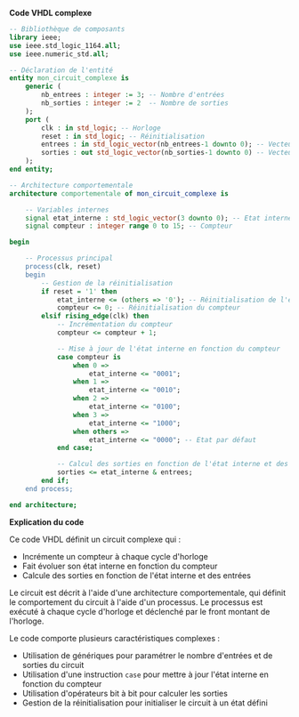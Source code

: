 **Code VHDL complexe**

```vhdl
-- Bibliothèque de composants
library ieee;
use ieee.std_logic_1164.all;
use ieee.numeric_std.all;

-- Déclaration de l'entité
entity mon_circuit_complexe is
    generic (
        nb_entrees : integer := 3; -- Nombre d'entrées
        nb_sorties : integer := 2  -- Nombre de sorties
    );
    port (
        clk : in std_logic; -- Horloge
        reset : in std_logic; -- Réinitialisation
        entrees : in std_logic_vector(nb_entrees-1 downto 0); -- Vecteur d'entrées
        sorties : out std_logic_vector(nb_sorties-1 downto 0) -- Vecteur de sorties
    );
end entity;

-- Architecture comportementale
architecture comportementale of mon_circuit_complexe is

    -- Variables internes
    signal etat_interne : std_logic_vector(3 downto 0); -- Etat interne du circuit
    signal compteur : integer range 0 to 15; -- Compteur

begin

    -- Processus principal
    process(clk, reset)
    begin
        -- Gestion de la réinitialisation
        if reset = '1' then
            etat_interne <= (others => '0'); -- Réinitialisation de l'état interne
            compteur <= 0; -- Réinitialisation du compteur
        elsif rising_edge(clk) then
            -- Incrémentation du compteur
            compteur <= compteur + 1;

            -- Mise à jour de l'état interne en fonction du compteur
            case compteur is
                when 0 =>
                    etat_interne <= "0001";
                when 1 =>
                    etat_interne <= "0010";
                when 2 =>
                    etat_interne <= "0100";
                when 3 =>
                    etat_interne <= "1000";
                when others =>
                    etat_interne <= "0000"; -- Etat par défaut
            end case;

            -- Calcul des sorties en fonction de l'état interne et des entrées
            sorties <= etat_interne & entrees;
        end if;
    end process;

end architecture;
```

**Explication du code**

Ce code VHDL définit un circuit complexe qui :

* Incrémente un compteur à chaque cycle d'horloge
* Fait évoluer son état interne en fonction du compteur
* Calcule des sorties en fonction de l'état interne et des entrées

Le circuit est décrit à l'aide d'une architecture comportementale, qui définit le comportement du circuit à l'aide d'un processus. Le processus est exécuté à chaque cycle d'horloge et déclenché par le front montant de l'horloge.

Le code comporte plusieurs caractéristiques complexes :

* Utilisation de génériques pour paramétrer le nombre d'entrées et de sorties du circuit
* Utilisation d'une instruction `case` pour mettre à jour l'état interne en fonction du compteur
* Utilisation d'opérateurs bit à bit pour calculer les sorties
* Gestion de la réinitialisation pour initialiser le circuit à un état défini